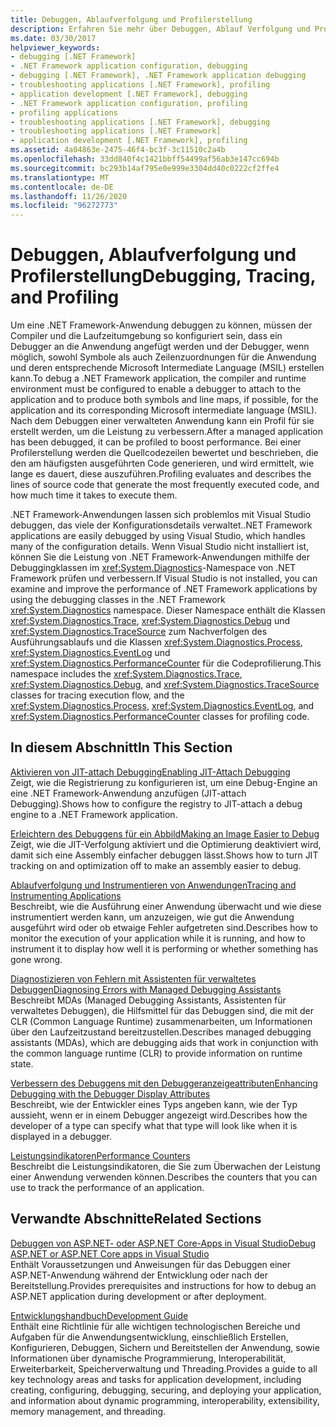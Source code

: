 ```yaml
---
title: Debuggen, Ablaufverfolgung und Profilerstellung
description: Erfahren Sie mehr über Debuggen, Ablauf Verfolgung und Profilerstellung in .net. Weitere Informationen finden Sie in den Artikeln zu Just-in-time (JIT)-Debuggen, Ablauf Verfolgung und Instrumentieren von Anwendungen und mehr.
ms.date: 03/30/2017
helpviewer_keywords:
- debugging [.NET Framework]
- .NET Framework application configuration, debugging
- debugging [.NET Framework], .NET Framework application debugging
- troubleshooting applications [.NET Framework], profiling
- application development [.NET Framework], debugging
- .NET Framework application configuration, profiling
- profiling applications
- troubleshooting applications [.NET Framework], debugging
- troubleshooting applications [.NET Framework]
- application development [.NET Framework], profiling
ms.assetid: 4a04863e-2475-46f4-bc3f-3c11510c2a4b
ms.openlocfilehash: 33dd840f4c1421bbff54499af56ab3e147cc694b
ms.sourcegitcommit: bc293b14af795e0e999e3304dd40c0222cf2ffe4
ms.translationtype: MT
ms.contentlocale: de-DE
ms.lasthandoff: 11/26/2020
ms.locfileid: "96272773"
---
```

# <a name="debugging-tracing-and-profiling"></a><span data-ttu-id="f3cb0-104">Debuggen, Ablaufverfolgung und Profilerstellung</span><span class="sxs-lookup"><span data-stu-id="f3cb0-104">Debugging, Tracing, and Profiling</span></span>

<span data-ttu-id="f3cb0-105">Um eine .NET Framework-Anwendung debuggen zu können, müssen der Compiler und die Laufzeitumgebung so konfiguriert sein, dass ein Debugger an die Anwendung angefügt werden und der Debugger, wenn möglich, sowohl Symbole als auch Zeilenzuordnungen für die Anwendung und deren entsprechende Microsoft Intermediate Language (MSIL) erstellen kann.</span><span class="sxs-lookup"><span data-stu-id="f3cb0-105">To debug a .NET Framework application, the compiler and runtime environment must be configured to enable a debugger to attach to the application and to produce both symbols and line maps, if possible, for the application and its corresponding Microsoft intermediate language (MSIL).</span></span> <span data-ttu-id="f3cb0-106">Nach dem Debuggen einer verwalteten Anwendung kann ein Profil für sie erstellt werden, um die Leistung zu verbessern.</span><span class="sxs-lookup"><span data-stu-id="f3cb0-106">After a managed application has been debugged, it can be profiled to boost performance.</span></span> <span data-ttu-id="f3cb0-107">Bei einer Profilerstellung werden die Quellcodezeilen bewertet und beschrieben, die den am häufigsten ausgeführten Code generieren, und wird ermittelt, wie lange es dauert, diese auszuführen.</span><span class="sxs-lookup"><span data-stu-id="f3cb0-107">Profiling evaluates and describes the lines of source code that generate the most frequently executed code, and how much time it takes to execute them.</span></span>  
  
 <span data-ttu-id="f3cb0-108">.NET Framework-Anwendungen lassen sich problemlos mit Visual Studio debuggen, das viele der Konfigurationsdetails verwaltet.</span><span class="sxs-lookup"><span data-stu-id="f3cb0-108">.NET Framework applications are easily debugged by using Visual Studio, which handles many of the configuration details.</span></span> <span data-ttu-id="f3cb0-109">Wenn Visual Studio nicht installiert ist, können Sie die Leistung von .NET Framework-Anwendungen mithilfe der Debuggingklassen im <xref:System.Diagnostics>-Namespace von .NET Framework prüfen und verbessern.</span><span class="sxs-lookup"><span data-stu-id="f3cb0-109">If Visual Studio is not installed, you can examine and improve the performance of .NET Framework applications by using the debugging classes in the .NET Framework <xref:System.Diagnostics> namespace.</span></span> <span data-ttu-id="f3cb0-110">Dieser Namespace enthält die Klassen <xref:System.Diagnostics.Trace>, <xref:System.Diagnostics.Debug> und <xref:System.Diagnostics.TraceSource> zum Nachverfolgen des Ausführungsablaufs und die Klassen <xref:System.Diagnostics.Process>, <xref:System.Diagnostics.EventLog> und <xref:System.Diagnostics.PerformanceCounter> für die Codeprofilierung.</span><span class="sxs-lookup"><span data-stu-id="f3cb0-110">This namespace includes the <xref:System.Diagnostics.Trace>, <xref:System.Diagnostics.Debug>, and <xref:System.Diagnostics.TraceSource> classes for tracing execution flow, and the <xref:System.Diagnostics.Process>, <xref:System.Diagnostics.EventLog>, and <xref:System.Diagnostics.PerformanceCounter> classes for profiling code.</span></span>  
  
## <a name="in-this-section"></a><span data-ttu-id="f3cb0-111">In diesem Abschnitt</span><span class="sxs-lookup"><span data-stu-id="f3cb0-111">In This Section</span></span>  

 [<span data-ttu-id="f3cb0-112">Aktivieren von JIT-attach Debugging</span><span class="sxs-lookup"><span data-stu-id="f3cb0-112">Enabling JIT-Attach Debugging</span></span>](enabling-jit-attach-debugging.md)  
 <span data-ttu-id="f3cb0-113">Zeigt, wie die Registrierung zu konfigurieren ist, um eine Debug-Engine an eine .NET Framework-Anwendung anzufügen (JIT-attach Debugging).</span><span class="sxs-lookup"><span data-stu-id="f3cb0-113">Shows how to configure the registry to JIT-attach a debug engine to a .NET Framework application.</span></span>  
  
 [<span data-ttu-id="f3cb0-114">Erleichtern des Debuggens für ein Abbild</span><span class="sxs-lookup"><span data-stu-id="f3cb0-114">Making an Image Easier to Debug</span></span>](making-an-image-easier-to-debug.md)  
 <span data-ttu-id="f3cb0-115">Zeigt, wie die JIT-Verfolgung aktiviert und die Optimierung deaktiviert wird, damit sich eine Assembly einfacher debuggen lässt.</span><span class="sxs-lookup"><span data-stu-id="f3cb0-115">Shows how to turn JIT tracking on and optimization off to make an assembly easier to debug.</span></span>  
  
 [<span data-ttu-id="f3cb0-116">Ablaufverfolgung und Instrumentieren von Anwendungen</span><span class="sxs-lookup"><span data-stu-id="f3cb0-116">Tracing and Instrumenting Applications</span></span>](tracing-and-instrumenting-applications.md)  
 <span data-ttu-id="f3cb0-117">Beschreibt, wie die Ausführung einer Anwendung überwacht und wie diese instrumentiert werden kann, um anzuzeigen, wie gut die Anwendung ausgeführt wird oder ob etwaige Fehler aufgetreten sind.</span><span class="sxs-lookup"><span data-stu-id="f3cb0-117">Describes how to monitor the execution of your application while it is running, and how to instrument it to display how well it is performing or whether something has gone wrong.</span></span>  
  
 [<span data-ttu-id="f3cb0-118">Diagnostizieren von Fehlern mit Assistenten für verwaltetes Debuggen</span><span class="sxs-lookup"><span data-stu-id="f3cb0-118">Diagnosing Errors with Managed Debugging Assistants</span></span>](diagnosing-errors-with-managed-debugging-assistants.md)  
 <span data-ttu-id="f3cb0-119">Beschreibt MDAs (Managed Debugging Assistants, Assistenten für verwaltetes Debuggen), die Hilfsmittel für das Debuggen sind, die mit der CLR (Common Language Runtime) zusammenarbeiten, um Informationen über den Laufzeitzustand bereitzustellen.</span><span class="sxs-lookup"><span data-stu-id="f3cb0-119">Describes managed debugging assistants (MDAs), which are debugging aids that work in conjunction with the common language runtime (CLR) to provide information on runtime state.</span></span>  
  
 [<span data-ttu-id="f3cb0-120">Verbessern des Debuggens mit den Debuggeranzeigeattributen</span><span class="sxs-lookup"><span data-stu-id="f3cb0-120">Enhancing Debugging with the Debugger Display Attributes</span></span>](enhancing-debugging-with-the-debugger-display-attributes.md)  
 <span data-ttu-id="f3cb0-121">Beschreibt, wie der Entwickler eines Typs angeben kann, wie der Typ aussieht, wenn er in einem Debugger angezeigt wird.</span><span class="sxs-lookup"><span data-stu-id="f3cb0-121">Describes how the developer of a type can specify what that type will look like when it is displayed in a debugger.</span></span>  
  
 [<span data-ttu-id="f3cb0-122">Leistungsindikatoren</span><span class="sxs-lookup"><span data-stu-id="f3cb0-122">Performance Counters</span></span>](performance-counters.md)  
 <span data-ttu-id="f3cb0-123">Beschreibt die Leistungsindikatoren, die Sie zum Überwachen der Leistung einer Anwendung verwenden können.</span><span class="sxs-lookup"><span data-stu-id="f3cb0-123">Describes the counters that you can use to track the performance of an application.</span></span>  
  
## <a name="related-sections"></a><span data-ttu-id="f3cb0-124">Verwandte Abschnitte</span><span class="sxs-lookup"><span data-stu-id="f3cb0-124">Related Sections</span></span>  

 [<span data-ttu-id="f3cb0-125">Debuggen von ASP.NET- oder ASP.NET Core-Apps in Visual Studio</span><span class="sxs-lookup"><span data-stu-id="f3cb0-125">Debug ASP.NET or ASP.NET Core apps in Visual Studio</span></span>](/visualstudio/debugger/how-to-enable-debugging-for-aspnet-applications)  
 <span data-ttu-id="f3cb0-126">Enthält Voraussetzungen und Anweisungen für das Debuggen einer ASP.NET-Anwendung während der Entwicklung oder nach der Bereitstellung.</span><span class="sxs-lookup"><span data-stu-id="f3cb0-126">Provides prerequisites and instructions for how to debug an ASP.NET application during development or after deployment.</span></span>  
  
 [<span data-ttu-id="f3cb0-127">Entwicklungshandbuch</span><span class="sxs-lookup"><span data-stu-id="f3cb0-127">Development Guide</span></span>](../development-guide.md)  
 <span data-ttu-id="f3cb0-128">Enthält eine Richtlinie für alle wichtigen technologischen Bereiche und Aufgaben für die Anwendungsentwicklung, einschließlich Erstellen, Konfigurieren, Debuggen, Sichern und Bereitstellen der Anwendung, sowie Informationen über dynamische Programmierung, Interoperabilität, Erweiterbarkeit, Speicherverwaltung und Threading.</span><span class="sxs-lookup"><span data-stu-id="f3cb0-128">Provides a guide to all key technology areas and tasks for application development, including creating, configuring, debugging, securing, and deploying your application, and information about dynamic programming, interoperability, extensibility, memory management, and threading.</span></span>
